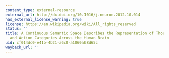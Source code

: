 ```yaml
---
content_type: external-resource
external_url: http://dx.doi.org/10.1016/j.neuron.2012.10.014
has_external_license_warning: true
license: https://en.wikipedia.org/wiki/All_rights_reserved
status: ''
title: A Continuous Semantic Space Describes the Representation of Thousands of Object
  and Action Categories Across the Human Brain
uid: cf014dc0-e41b-4b21-a6c0-a1060a68d65c
wayback_url: ''
---
```

